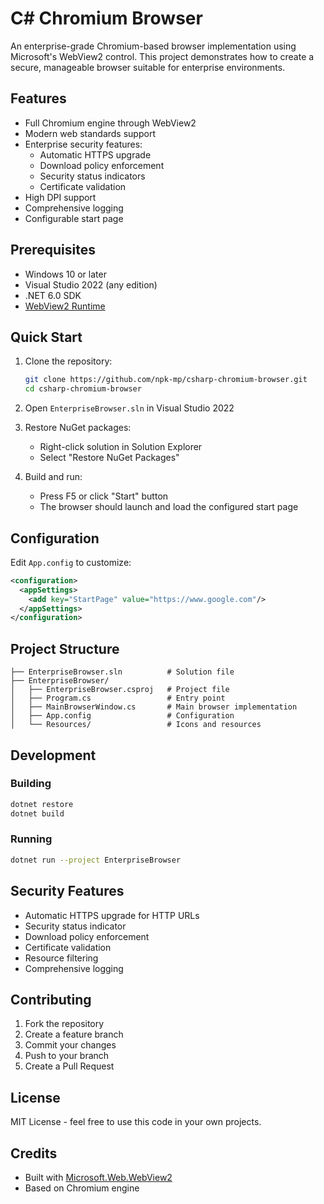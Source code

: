 # C# Chromium Browser

An enterprise-grade Chromium-based browser implementation using Microsoft's WebView2 control. This project demonstrates how to create a secure, manageable browser suitable for enterprise environments.

## Features

- Full Chromium engine through WebView2
- Modern web standards support
- Enterprise security features:
  - Automatic HTTPS upgrade
  - Download policy enforcement
  - Security status indicators
  - Certificate validation
- High DPI support
- Comprehensive logging
- Configurable start page

## Prerequisites

- Windows 10 or later
- Visual Studio 2022 (any edition)
- .NET 6.0 SDK
- [WebView2 Runtime](https://developer.microsoft.com/en-us/microsoft-edge/webview2/)

## Quick Start

1. Clone the repository:
   ```bash
   git clone https://github.com/npk-mp/csharp-chromium-browser.git
   cd csharp-chromium-browser
   ```

2. Open `EnterpriseBrowser.sln` in Visual Studio 2022

3. Restore NuGet packages:
   - Right-click solution in Solution Explorer
   - Select "Restore NuGet Packages"

4. Build and run:
   - Press F5 or click "Start" button
   - The browser should launch and load the configured start page

## Configuration

Edit `App.config` to customize:
```xml
<configuration>
  <appSettings>
    <add key="StartPage" value="https://www.google.com"/>
  </appSettings>
</configuration>
```

## Project Structure

```
├── EnterpriseBrowser.sln          # Solution file
├── EnterpriseBrowser/            
│   ├── EnterpriseBrowser.csproj   # Project file
│   ├── Program.cs                 # Entry point
│   ├── MainBrowserWindow.cs       # Main browser implementation
│   ├── App.config                 # Configuration
│   └── Resources/                 # Icons and resources
```

## Development

### Building
```bash
dotnet restore
dotnet build
```

### Running
```bash
dotnet run --project EnterpriseBrowser
```

## Security Features

- Automatic HTTPS upgrade for HTTP URLs
- Security status indicator
- Download policy enforcement
- Certificate validation
- Resource filtering
- Comprehensive logging

## Contributing

1. Fork the repository
2. Create a feature branch
3. Commit your changes
4. Push to your branch
5. Create a Pull Request

## License

MIT License - feel free to use this code in your own projects.

## Credits

- Built with [Microsoft.Web.WebView2](https://www.nuget.org/packages/Microsoft.Web.WebView2)
- Based on Chromium engine
